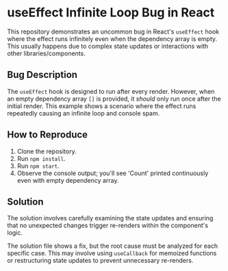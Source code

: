 # useEffect Infinite Loop Bug in React

This repository demonstrates an uncommon bug in React's `useEffect` hook where the effect runs infinitely even when the dependency array is empty.  This usually happens due to complex state updates or interactions with other libraries/components.

## Bug Description

The `useEffect` hook is designed to run after every render.  However, when an empty dependency array `[]` is provided, it *should* only run once after the initial render. This example shows a scenario where the effect runs repeatedly causing an infinite loop and console spam.

## How to Reproduce

1. Clone the repository.
2. Run `npm install`.
3. Run `npm start`.
4. Observe the console output; you'll see 'Count' printed continuously even with empty dependency array.

## Solution

The solution involves carefully examining the state updates and ensuring that no unexpected changes trigger re-renders within the component's logic.

The solution file shows a fix, but the root cause must be analyzed for each specific case. This may involve using `useCallback` for memoized functions or restructuring state updates to prevent unnecessary re-renders.